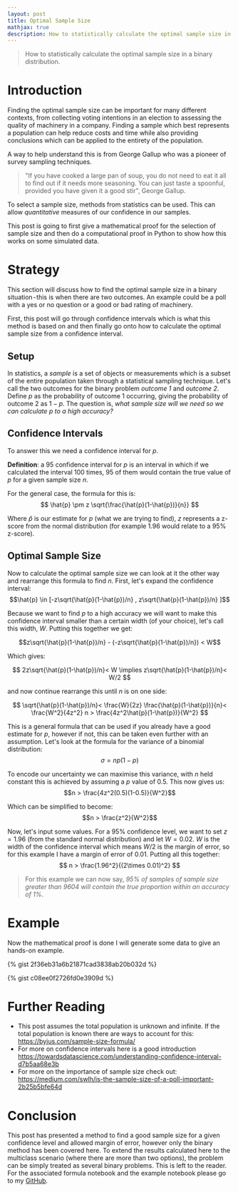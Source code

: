 ```yaml
---
layout: post
title: Optimal Sample Size
mathjax: true
description: How to statistically calculate the optimal sample size in a binary distribution.
---
```

> How to statistically calculate the optimal sample size in a binary distribution.

# Introduction
Finding the optimal sample size can be important for many different contexts, from collecting voting intentions in an election to assessing the quality of machinery in a company. Finding a sample which best represents a population can help reduce costs and time while also providing conclusions which can be applied to the entirety of the population.

A way to help understand this is from George Gallup who was a pioneer of survey sampling techniques.

>"If you have cooked a large pan of soup, you do not need to eat it all to find out if it needs more seasoning. You can just taste a spoonful, provided you have given it a good stir", George Gallup.

To select a sample size, methods from statistics can be used. This can allow _quantitative_ measures of our confidence in our samples.

This post is going to first give a mathematical proof for the selection of sample size and then do a computational proof in Python to show how this works on some simulated data.

# Strategy
This section will discuss how to find the optimal sample size in a binary situation - this is when there are two outcomes. An example could be a poll with a yes or no question or a good or bad rating of machinery.

First, this post will go through confidence intervals which is what this method is based on and then finally go onto how to calculate the optimal sample size from a confidence interval.

## Setup
In statistics, a _sample_ is a set of objects or measurements which is a subset of the entire population taken through a statistical sampling technique. Let's call the two outcomes for the binary problem _outcome 1_ and _outcome 2_.
Define $p$ as the probability of outcome 1 occurring, giving the probability of outcome 2 as $1-p$.
The question is, _what sample size will we need so we can calculate $p$ to a high accuracy?_

## Confidence Intervals
To answer this we need a confidence interval for $p$.

__Definition__: a $95%$ confidence interval for $p$ is an interval in which if we calculated the interval $100$ times, $95$ of them would contain the true value of $p$ for a given sample size $n$.

For the general case, the formula for this is:
$$ \hat{p} \pm z \sqrt{\frac{\hat{p}(1-\hat{p})}{n}} $$

Where $\hat{p}$ is our estimate for $p$ (what we are trying to find), $z$ represents a z-score from the normal distribution (for example 1.96 would relate to a $95$% z-score).

## Optimal Sample Size
Now to calculate the optimal sample size we can look at it the other way and rearrange this formula to find $n$. First, let's expand the confidence interval:
$$\hat{p} \in [-z\sqrt{\hat{p}(1-\hat{p})/n} , z\sqrt{\hat{p}(1-\hat{p})/n} ]$$

Because we want to find $p$ to a high accuracy we will want to make this confidence interval smaller than a certain width (of your choice), let's call this width, $W$. Putting this together we get:

$$z\sqrt{\hat{p}(1-\hat{p})/n} - (-z\sqrt{\hat{p}(1-\hat{p})/n}) < W$$

Which gives:

$$
2z\sqrt{\hat{p}(1-\hat{p})/n}< W
\implies z\sqrt{\hat{p}(1-\hat{p})/n}< W/2
$$

and now continue rearrange this until $n$ is on one side:

$$
\sqrt{\hat{p}(1-\hat{p})/n}< \frac{W}{2z}
\frac{\hat{p}(1-\hat{p})}{n}< \frac{W^2}{4z^2}
n > \frac{4z^2\hat{p}(1-\hat{p})}{W^2}
$$

This is a general formula that can be used if you already have a good estimate for $p$, however if not, this can be taken even further with an assumption. Let's look at the formula for the variance of a binomial distribution:
$$\sigma = np(1-p)$$

To encode our uncertainty we can maximise this variance, with $n$ held constant this is achieved by assuming a $p$ value of $0.5$. This now gives us:
$$n > \frac{4z^2(0.5)(1-0.5)}{W^2}$$

Which can be simplified to become:
$$n > \frac{z^2}{W^2}$$

Now, let's input some values. For a $95\%$ confidence level, we want to set $z = 1.96$ (from the standard normal distribution) and let $W = 0.02$. $W$ is the width of the confidence interval which means $W/2$ is the margin of error, so for this example I have a margin of error of $0.01$.
Putting all this together:
$$ n > \frac{1.96^2}{(2\times 0.01)^2} $$

>For this example we can now say, _95% of samples of sample size greater than 9604 will contain the true proportion within an accuracy of 1%_.

# Example
Now the mathematical proof is done I will generate some data to give an hands-on example.

{% gist 2f36eb31a6b21871cad3838ab20b032d %} </script>

{% gist c08ee0f2726fd0e3909d %}

# Further Reading
- This post assumes the total population is unknown and infinite. If the total population is known there are ways to account for this: https://byjus.com/sample-size-formula/
- For more on confidence intervals here is a good introduction https://towardsdatascience.com/understanding-confidence-interval-d7b5aa68e3b
- For more on the importance of sample size check out: https://medium.com/swlh/is-the-sample-size-of-a-poll-important-2b25b5bfe64d

# Conclusion
This post has presented a method to find a good sample size for a given confidence level and allowed margin of error, however only the binary method has been covered here. To extend the results calculated here to the multiclass scenario (where there are more than two options), the problem can be simply treated as several binary problems. This is left to the reader.
For the associated formula notebook and the example notebook please go to my [GitHub](https://github.com/henriwoodcock/blog-post-codes/tree/master/optimal_sample_size).
